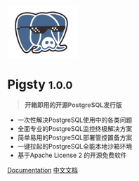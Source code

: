 ![logo](../_media/icon.svg)

# Pigsty <small>1.0.0</small>

> <b>开箱即用的开源PostgreSQL发行版</b>

- 一次性解决PostgreSQL使用中的各类问题
- 全面专业的PostgreSQL监控终极解决方案
- 简单易用的PostgreSQL部署管控置备方案
- 一键拉起的PostgreSQL全能本地沙箱环境
- 基于Apache License 2 的开源免费软件


[Documentation](/)
[中文文档](#Pigsty)


